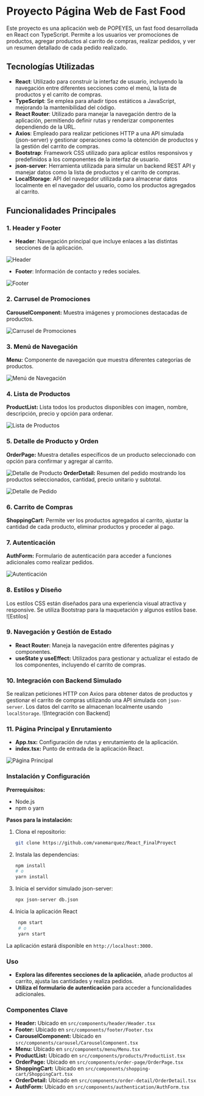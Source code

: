 # Proyecto Página Web de Fast Food

Este proyecto es una aplicación web de POPEYES, un fast food desarrollada en React con TypeScript. Permite a los usuarios ver promociones de productos, agregar productos al carrito de compras, realizar pedidos, y ver un resumen detallado de cada pedido realizado.

## Tecnologías Utilizadas

- **React**: Utilizado para construir la interfaz de usuario, incluyendo la navegación entre diferentes secciones como el menú, la lista de productos y el carrito de compras.
- **TypeScript**: Se emplea para añadir tipos estáticos a JavaScript, mejorando la mantenibilidad del código.
- **React Router**: Utilizado para manejar la navegación dentro de la aplicación, permitiendo definir rutas y renderizar componentes dependiendo de la URL.
- **Axios**: Empleado para realizar peticiones HTTP a una API simulada (json-server) y gestionar operaciones como la obtención de productos y la gestión del carrito de compras.
- **Bootstrap**: Framework CSS utilizado para aplicar estilos responsivos y predefinidos a los componentes de la interfaz de usuario.
- **json-server**: Herramienta utilizada para simular un backend REST API y manejar datos como la lista de productos y el carrito de compras.
- **LocalStorage**: API del navegador utilizada para almacenar datos localmente en el navegador del usuario, como los productos agregados al carrito.

## Funcionalidades Principales

### 1. Header y Footer
- **Header**: Navegación principal que incluye enlaces a las distintas secciones de la aplicación.

![Header](./public/images/screenshot-header.png)
- **Footer**: Información de contacto y redes sociales.

![Footer](./public/images/screenshot-footer.png)

### 2. Carrusel de Promociones
**CarouselComponent:** Muestra imágenes y promociones destacadas de productos.

![Carrusel de Promociones](./public/images/screenshot-carousel.png)

### 3. Menú de Navegación
**Menu:** Componente de navegación que muestra diferentes categorías de productos.

![Menú de Navegación](./public/images/screenshot-menu.png)

### 4. Lista de Productos
**ProductList:** Lista todos los productos disponibles con imagen, nombre, descripción, precio y opción para ordenar.

![Lista de Productos](./public/images/screenshot-productlist.png)

### 5. Detalle de Producto y Orden
**OrderPage:** Muestra detalles específicos de un producto seleccionado con opción para confirmar y agregar al carrito.

![Detalle de Producto](./public/images/screenshot-order.png)
**OrderDetail:** Resumen del pedido mostrando los productos seleccionados, cantidad, precio unitario y subtotal.

![Detalle de Pedido](./public/images/screenshot-listado.png)

### 6. Carrito de Compras

**ShoppingCart:** Permite ver los productos agregados al carrito, ajustar la cantidad de cada producto, eliminar productos y proceder al pago.


### 7. Autenticación
**AuthForm:** Formulario de autenticación para acceder a funciones adicionales como realizar pedidos.

![Autenticación](./public/images/screenshot-authentication.png)

### 8. Estilos y Diseño
Los estilos CSS están diseñados para una experiencia visual atractiva y responsive.
Se utiliza Bootstrap para la maquetación y algunos estilos base.
![Estilos]

### 9. Navegación y Gestión de Estado
- **React Router:** Maneja la navegación entre diferentes páginas y componentes.
- **useState y useEffect:** Utilizados para gestionar y actualizar el estado de los componentes, incluyendo el carrito de compras.

### 10. Integración con Backend Simulado
Se realizan peticiones HTTP con Axios para obtener datos de productos y gestionar el carrito de compras utilizando una API simulada con `json-server`.
Los datos del carrito se almacenan localmente usando `localStorage`.
![Integración con Backend]

### 11. Página Principal y Enrutamiento
- **App.tsx:** Configuración de rutas y enrutamiento de la aplicación.
- **index.tsx:** Punto de entrada de la aplicación React.

![Página Principal](./public/images/screenshot-main.png)

### Instalación y Configuración
**Prerrequisitos:**
- Node.js
- npm o yarn

**Pasos para la instalación:**
1. Clona el repositorio:

   ```sh
   git clone https://github.com/vanemarquez/React_FinalProyect
2. Instala las dependencias:
    ```sh
    npm install
    # o
    yarn install
3. Inicia el servidor simulado json-server:
    ```sh
    npx json-server db.json
4. Inicia la aplicación React
   ```sh
    npm start
    # o
    yarn start
La aplicación estará disponible en `http://localhost:3000.`

### Uso
- **Explora las diferentes secciones de la aplicación**, añade productos al carrito, ajusta las cantidades y realiza pedidos.
- **Utiliza el formulario de autenticación** para acceder a funcionalidades adicionales.

### Componentes Clave
- **Header:** Ubicado en `src/components/header/Header.tsx`
- **Footer:** Ubicado en `src/components/footer/Footer.tsx`
- **CarouselComponent:** Ubicado en `src/components/carousel/CarouselComponent.tsx`
- **Menu:** Ubicado en `src/components/menu/Menu.tsx`
- **ProductList:** Ubicado en `src/components/products/ProductList.tsx`
- **OrderPage:** Ubicado en `src/components/order-page/OrderPage.tsx`
- **ShoppingCart:** Ubicado en `src/components/shopping-cart/ShoppingCart.tsx`
- **OrderDetail:** Ubicado en `src/components/order-detail/OrderDetail.tsx`
- **AuthForm:** Ubicado en `src/components/authentication/AuthForm.tsx`


